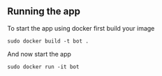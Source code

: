 ## Running the app

To start the app using docker first build your image
```
sudo docker build -t bot .
```
And now start the app

```
sudo docker run -it bot
```

